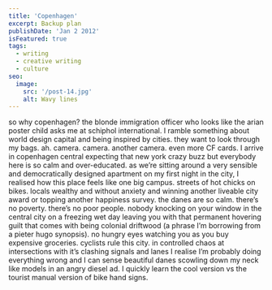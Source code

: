 ```yaml
---
title: 'Copenhagen'
excerpt: Backup plan
publishDate: 'Jan 2 2012'
isFeatured: true
tags:
  - writing
  - creative writing
  - culture
seo:
  image:
    src: '/post-14.jpg'
    alt: Wavy lines
---
```


so why copenhagen? the blonde immigration officer who looks like the arian poster child asks me at schiphol international. I ramble something about world design capital and being inspired by cities. they want to look through my bags. ah. camera. camera. another camera. even more CF cards. I arrive in copenhagen central expecting that new york crazy buzz but everybody here is so calm and over-educated. as we’re sitting around a very sensible and democratically designed apartment on my first night in the city, I realised how this place feels like one big campus. streets of hot chicks on bikes. locals wealthy and without anxiety and winning another liveable city award or topping another happiness survey. the danes are so calm. there’s no poverty. there’s no poor people. nobody knocking on your window in the central city on a freezing wet day leaving you with that permanent hovering guilt that comes with being colonial driftwood (a phrase I’m borrowing from a pieter hugo synopsis). no hungry eyes watching you as you buy expensive groceries. cyclists rule this city. in controlled chaos at intersections with it’s clashing signals and lanes I realise I’m probably doing everything wrong and I can sense beautiful danes scowling down my neck like models in an angry diesel ad. I quickly learn the cool version vs the tourist manual version of bike hand signs.